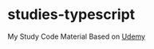 # studies-typescript


My Study Code Material Based on [Udemy](https://www.udemy.com/course/understanding-typescript/)